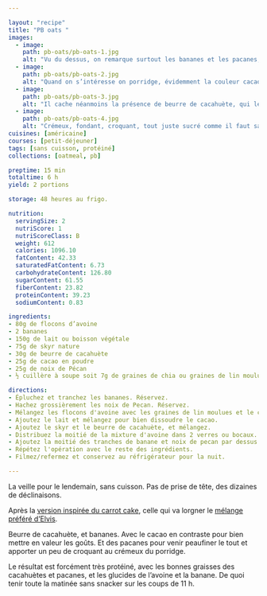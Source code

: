 ```yaml
---

layout: "recipe"
title: "PB oats "
images:
  - image:
    path: pb-oats/pb-oats-1.jpg
    alt: "Vu du dessus, on remarque surtout les bananes et les pacanes, promesse d’un porridge avec du fondant et du croquant."
  - image:
    path: pb-oats/pb-oats-2.jpg
    alt: "Quand on s’intéresse on porridge, évidemment la couleur cacao ne laisse aucun doute quand à la présence de cet ingrédient."
  - image:
    path: pb-oats/pb-oats-3.jpg
    alt: "Il cache néanmoins la présence de beurre de cacahuète, qui le rend particulièrement crémeux, et rappellerait même la crème glacée un peu fondue. Onctueux mais rassasiant grâce aux flocons d’avoine."
  - image:
    path: pb-oats/pb-oats-4.jpg
    alt: "Crémeux, fondant, croquant, tout juste sucré comme il faut sans avoir besoin d’en ajouter. C’est une version des overnight oats particulièrement riche et généreuse pour alimenter les grosses journées."
cuisines: [américaine]
courses: [petit-déjeuner]
tags: [sans cuisson, protéiné]
collections: [oatmeal, pb]

preptime: 15 min
totaltime: 6 h 
yield: 2 portions

storage: 48 heures au frigo. 

nutrition:
  servingSize: 2
  nutriScore: 1
  nutriScoreClass: B
  weight: 612
  calories: 1096.10
  fatContent: 42.33
  saturatedFatContent: 6.73
  carbohydrateContent: 126.80
  sugarContent: 61.55
  fiberContent: 23.82
  proteinContent: 39.23
  sodiumContent: 0.83

ingredients:
- 80g de flocons d’avoine
- 2 bananes
- 150g de lait ou boisson végétale
- 75g de skyr nature
- 30g de beurre de cacahuète
- 25g de cacao en poudre
- 25g de noix de Pécan
- ½ cuillère à soupe soit 7g de graines de chia ou graines de lin moulues

directions:
- Épluchez et tranchez les bananes. Réservez. 
- Hachez grossièrement les noix de Pecan. Réservez. 
- Mélangez les flocons d'avoine avec les graines de lin moulues et le cacao. Mélangez. 
- Ajoutez le lait et mélangez pour bien dissoudre le cacao. 
- Ajoutez le skyr et le beurre de cacahuète, et mélangez.  
- Distribuez la moitié de la mixture d'avoine dans 2 verres ou bocaux.
- Ajoutez la moitié des tranches de banane et noix de pecan par dessus.
- Répétez l'opération avec le reste des ingrédients.
- Filmez/refermez et conservez au réfrigérateur pour la nuit. 

---
```

La veille pour le lendemain, sans cuisson. Pas de prise de tête, des dizaines de déclinaisons.

Après la [version inspirée du carrot cake](carrot-cake-oats.html), celle qui va lorgner le [mélange préféré d’Elvis](bb-cups.html).

Beurre de cacahuète, et bananes. Avec le cacao en contraste pour bien mettre en valeur les goûts. Et des pacanes pour venir peaufiner le tout et apporter un peu de croquant au crémeux du porridge.

Le résultat est forcément très protéiné, avec les bonnes graisses des cacahuètes et pacanes, et les glucides de l’avoine et la banane. De quoi tenir toute la matinée sans snacker sur les coups de 11 h.